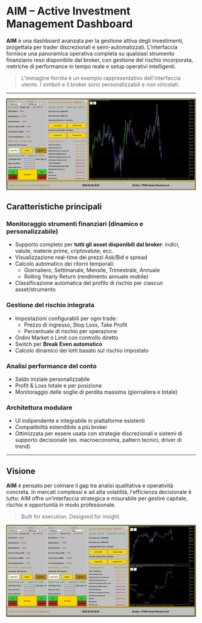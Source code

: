 # AIM – Active Investment Management Dashboard

**AIM** è una dashboard avanzata per la gestione attiva degli investimenti, progettata per trader discrezionali e semi-automatizzati. L'interfaccia fornisce una panoramica operativa completa su qualsiasi strumento finanziario reso disponibile dal broker, con gestione del rischio incorporata, metriche di performance in tempo reale e setup operativi intelligenti.

> L'immagine fornita è un esempio rappresentativo dell'interfaccia utente. I simboli e il broker sono personalizzabili e non vincolati.

---
![AIM Dashboard UI](./SnapShot/AIM_UI1.jpg)

##  Caratteristiche principali

### Monitoraggio strumenti finanziari (dinamico e personalizzabile)
- Supporto completo per **tutti gli asset disponibili dal broker**: indici, valute, materie prime, criptovalute, ecc.
- Visualizzazione real-time dei prezzi Ask/Bid e spread
- Calcolo automatico dei ritorni temporali:
  - Giornaliero, Settimanale, Mensile, Trimestrale, Annuale
  - Rolling Yearly Return (rendimento annuale mobile)
- Classificazione automatica del profilo di rischio per ciascun asset/strumento

###  Gestione del rischio integrata
- Impostazioni configurabili per ogni trade:
  - Prezzo di ingresso, Stop Loss, Take Profit
  - Percentuale di rischio per operazione
- Ordini Market o Limit con controllo diretto
- Switch per **Break Even automatico**
- Calcolo dinamico dei lotti basato sul rischio impostato

### Analisi performance del conto
- Saldo iniziale personalizzabile
- Profit & Loss totale e per posizione
- Monitoraggio delle soglie di perdita massima (giornaliera e totale)

### Architettura modulare
- UI indipendente e integrabile in piattaforme esistenti
- Compatibilità estendibile a più broker
- Ottimizzata per essere usata con strategie discrezionali e sistemi di supporto decisionale (es. macroeconomia, pattern tecnici, driver di trend)

---

## Visione

**AIM** è pensato per colmare il gap tra analisi qualitativa e operatività concreta. In mercati complessi e ad alta volatilità, l'efficienza decisionale è tutto: AIM offre un’interfaccia strategica e misurabile per gestire capitale, rischio e opportunità in modo professionale.

> Built for execution. Designed for insight.

![AIM Dashboard UI second](./SnapShot/AIM_UI2.jpg)
